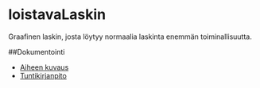 # loistavaLaskin
Graafinen laskin, josta löytyy normaalia laskinta enemmän toiminallisuutta.

##Dokumentointi
* [Aiheen kuvaus](dokumentaatio/aiheenKuvausJaMääritelmä.md)
* [Tuntikirjanpito](dokumentaatio/tuntikirjanpito.md)
